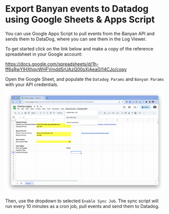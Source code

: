 # Export Banyan events to Datadog using Google Sheets & Apps Script

You can use Google Apps Script to pull events from the Banyan API and sends them to DataDog, where you can see them in the Log Viewer.

To get started click on the link below and make a copy of the reference spreadsheet in your Google account:

https://docs.google.com/spreadsheets/d/1h-ff6sRwYlHXhqvWHFVmddSrUAzQ00sXjAeaGI14CJo/copy


Open the Google Sheet, and populate the `Datadog Params` and `Banyan Params` with your API credentials.

![google sheet](sheet.png)


Then, use the dropdown to selected `Enable Sync Job`. The sync script will run every 10 minutes as a cron job, pull events and send them to Datadog.
